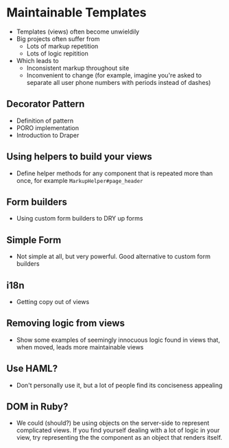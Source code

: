 # Maintainable Templates

* Templates (views) often become unwieldily
* Big projects often suffer from
  * Lots of markup repetition
  * Lots of logic repitition
* Which leads to
  * Inconsistent markup throughout site
  * Inconvenient to change (for example, imagine you're asked to separate all
    user phone numbers with periods instead of dashes)

## Decorator Pattern

* Definition of pattern
* PORO implementation
* Introduction to Draper

## Using helpers to build your views

* Define helper methods for any component that is repeated more than once, for
  example `MarkupHelper#page_header`

## Form builders

* Using custom form builders to DRY up forms

## Simple Form

* Not simple at all, but very powerful. Good alternative to custom form builders

## i18n

* Getting copy out of views

## Removing logic from views

* Show some examples of seemingly innocuous logic found in views that, when
  moved, leads more maintainable views

## Use HAML?

* Don't personally use it, but a lot of people find its conciseness appealing

## DOM in Ruby?

* We could (should?) be using objects on the server-side to represent
  complicated views. If you find yourself dealing with a lot of logic in your
  view, try representing the the component as an object that renders itself.
